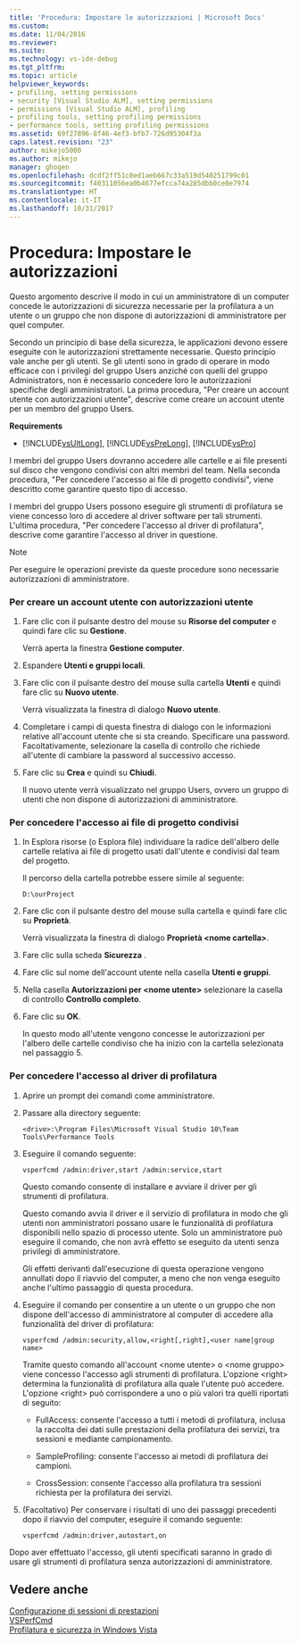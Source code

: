 ```yaml
---
title: 'Procedura: Impostare le autorizzazioni | Microsoft Docs'
ms.custom: 
ms.date: 11/04/2016
ms.reviewer: 
ms.suite: 
ms.technology: vs-ide-debug
ms.tgt_pltfrm: 
ms.topic: article
helpviewer_keywords:
- profiling, setting permissions
- security [Visual Studio ALM], setting permissions
- permissions [Visual Studio ALM], profiling
- profiling tools, setting profiling permissions
- performance tools, setting profiling permissions
ms.assetid: 69f27896-8f46-4ef3-bfb7-726d95304f3a
caps.latest.revision: "23"
author: mikejo5000
ms.author: mikejo
manager: ghogen
ms.openlocfilehash: dcdf2ff51c0ed1aeb667c33a519d540251799c01
ms.sourcegitcommit: f40311056ea0b4677efcca74a285dbb0ce0e7974
ms.translationtype: HT
ms.contentlocale: it-IT
ms.lasthandoff: 10/31/2017
---
```

# <a name="how-to-set-permissions"></a>Procedura: Impostare le autorizzazioni
Questo argomento descrive il modo in cui un amministratore di un computer concede le autorizzazioni di sicurezza necessarie per la profilatura a un utente o un gruppo che non dispone di autorizzazioni di amministratore per quel computer.  
  
 Secondo un principio di base della sicurezza, le applicazioni devono essere eseguite con le autorizzazioni strettamente necessarie. Questo principio vale anche per gli utenti. Se gli utenti sono in grado di operare in modo efficace con i privilegi del gruppo Users anziché con quelli del gruppo Administrators, non è necessario concedere loro le autorizzazioni specifiche degli amministratori. La prima procedura, "Per creare un account utente con autorizzazioni utente", descrive come creare un account utente per un membro del gruppo Users.  
  
 **Requirements**  
  
-   [!INCLUDE[vsUltLong](../code-quality/includes/vsultlong_md.md)], [!INCLUDE[vsPreLong](../code-quality/includes/vsprelong_md.md)], [!INCLUDE[vsPro](../code-quality/includes/vspro_md.md)]  
  
 I membri del gruppo Users dovranno accedere alle cartelle e ai file presenti sul disco che vengono condivisi con altri membri del team. Nella seconda procedura, "Per concedere l'accesso ai file di progetto condivisi", viene descritto come garantire questo tipo di accesso.  
  
 I membri del gruppo Users possono eseguire gli strumenti di profilatura se viene concesso loro di accedere al driver software per tali strumenti. L'ultima procedura, "Per concedere l'accesso al driver di profilatura", descrive come garantire l'accesso al driver in questione.  
  
> [!NOTE]
>  Per eseguire le operazioni previste da queste procedure sono necessarie autorizzazioni di amministratore.  
  
### <a name="to-create-a-user-account-that-has-user-permissions"></a>Per creare un account utente con autorizzazioni utente  
  
1.  Fare clic con il pulsante destro del mouse su **Risorse del computer** e quindi fare clic su **Gestione**.  
  
     Verrà aperta la finestra **Gestione computer**.  
  
2.  Espandere **Utenti e gruppi locali**.  
  
3.  Fare clic con il pulsante destro del mouse sulla cartella **Utenti** e quindi fare clic su **Nuovo utente**.  
  
     Verrà visualizzata la finestra di dialogo **Nuovo utente**.  
  
4.  Completare i campi di questa finestra di dialogo con le informazioni relative all'account utente che si sta creando. Specificare una password. Facoltativamente, selezionare la casella di controllo che richiede all'utente di cambiare la password al successivo accesso.  
  
5.  Fare clic su **Crea** e quindi su **Chiudi**.  
  
     Il nuovo utente verrà visualizzato nel gruppo Users, ovvero un gruppo di utenti che non dispone di autorizzazioni di amministratore.  
  
### <a name="to-grant-access-to-shared-project-files"></a>Per concedere l'accesso ai file di progetto condivisi  
  
1.  In Esplora risorse (o Esplora file) individuare la radice dell'albero delle cartelle relativa ai file di progetto usati dall'utente e condivisi dal team del progetto.  
  
     Il percorso della cartella potrebbe essere simile al seguente:  
  
    ```  
    D:\ourProject  
    ```  
  
2.  Fare clic con il pulsante destro del mouse sulla cartella e quindi fare clic su **Proprietà**.  
  
     Verrà visualizzata la finestra di dialogo **Proprietà \<nome cartella>**.  
  
3.  Fare clic sulla scheda **Sicurezza** .  
  
4.  Fare clic sul nome dell'account utente nella casella **Utenti e gruppi**.  
  
5.  Nella casella **Autorizzazioni per \<nome utente>** selezionare la casella di controllo **Controllo completo**.  
  
6.  Fare clic su **OK**.  
  
     In questo modo all'utente vengono concesse le autorizzazioni per l'albero delle cartelle condiviso che ha inizio con la cartella selezionata nel passaggio 5.  
  
### <a name="to-grant-access-to-the-profiling-driver"></a>Per concedere l'accesso al driver di profilatura  
  
1.  Aprire un prompt dei comandi come amministratore.  
  
2.  Passare alla directory seguente:  
  
    ```  
    <drive>:\Program Files\Microsoft Visual Studio 10\Team Tools\Performance Tools  
    ```  
  
3.  Eseguire il comando seguente:  
  
    ```  
    vsperfcmd /admin:driver,start /admin:service,start  
    ```  
  
     Questo comando consente di installare e avviare il driver per gli strumenti di profilatura.  
  
     Questo comando avvia il driver e il servizio di profilatura in modo che gli utenti non amministratori possano usare le funzionalità di profilatura disponibili nello spazio di processo utente. Solo un amministratore può eseguire il comando, che non avrà effetto se eseguito da utenti senza privilegi di amministratore.  
  
     Gli effetti derivanti dall'esecuzione di questa operazione vengono annullati dopo il riavvio del computer, a meno che non venga eseguito anche l'ultimo passaggio di questa procedura.  
  
4.  Eseguire il comando per consentire a un utente o un gruppo che non dispone dell'accesso di amministratore al computer di accedere alla funzionalità del driver di profilatura:  
  
    ```  
    vsperfcmd /admin:security,allow,<right[,right],<user name|group name>  
    ```  
  
     Tramite questo comando all'account \<nome utente> o \<nome gruppo> viene concesso l'accesso agli strumenti di profilatura. L'opzione \<right> determina la funzionalità di profilatura alla quale l'utente può accedere. L'opzione \<right> può corrispondere a uno o più valori tra quelli riportati di seguito:  
  
    -   FullAccess: consente l'accesso a tutti i metodi di profilatura, inclusa la raccolta dei dati sulle prestazioni della profilatura dei servizi, tra sessioni e mediante campionamento.  
  
    -   SampleProfiling: consente l'accesso ai metodi di profilatura dei campioni.  
  
    -   CrossSession: consente l'accesso alla profilatura tra sessioni richiesta per la profilatura dei servizi.  
  
5.  (Facoltativo) Per conservare i risultati di uno dei passaggi precedenti dopo il riavvio del computer, eseguire il comando seguente:  
  
    ```  
    vsperfcmd /admin:driver,autostart,on  
    ```  
  
 Dopo aver effettuato l'accesso, gli utenti specificati saranno in grado di usare gli strumenti di profilatura senza autorizzazioni di amministratore.  
  
## <a name="see-also"></a>Vedere anche  
 [Configurazione di sessioni di prestazioni](../profiling/configuring-performance-sessions.md)   
 [VSPerfCmd](../profiling/vsperfcmd.md)   
 [Profilatura e sicurezza in Windows Vista](../profiling/profiling-and-windows-vista-security.md)